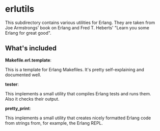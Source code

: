 erlutils
======

This subdirectory contains various utilities for Erlang.
They are taken from Joe Armstrongs' book on Erlang and Fred T.
Heberts' "Learn you some Erlang for great good".

What's included
---------------

**Makefile.erl.template**:

This is a template for Erlang Makefiles. It's pretty self-explaining and
documented well.

**tester**:

This implements a small utility that compiles Erlang tests and runs them.
Also it checks their output.

**pretty_print**:

This implements a small utility that creates nicely formatted Erlang code
from strings from, for example, the Erlang REPL.
